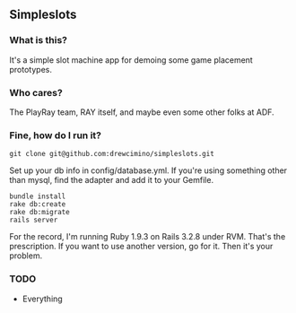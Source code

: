## Simpleslots

### What is this?

It's a simple slot machine app for demoing some game placement prototypes.

### Who cares?

The PlayRay team, RAY itself, and maybe even some other folks at ADF.

### Fine, how do I run it?

	git clone git@github.com:drewcimino/simpleslots.git
	
Set up your db info in config/database.yml. If you're using something other than mysql, find the adapter and add it to your Gemfile.

	bundle install
	rake db:create
	rake db:migrate
	rails server
	
For the record, I'm running Ruby 1.9.3 on Rails 3.2.8 under RVM. That's the prescription. If you want to use another version, go for it. Then it's your problem.

### TODO

- Everything